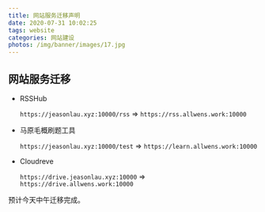 ```yaml
---
title: 网站服务迁移声明
date: 2020-07-31 10:02:25
tags: website
categories: 网站建设
photos: /img/banner/images/17.jpg
---
```


## 网站服务迁移

+ RSSHub

  `https://jeasonlau.xyz:10000/rss` => `https://rss.allwens.work:10000`

+ 马原毛概刷题工具

  `https://jeasonlau.xyz:10000/test` => `https://learn.allwens.work:10000`

+ Cloudreve

  `https://drive.jeasonlau.xyz:10000` => `https://drive.allwens.work:10000`

预计今天中午迁移完成。